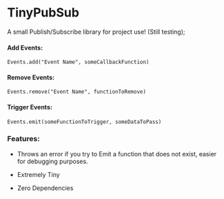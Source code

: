 # TinyPubSub
A small Publish/Subscribe library for project use! (Still testing);


#### Add Events:

`Events.add("Event Name", someCallbackFunction)`

#### Remove Events:

`Events.remove("Event Name", functionToRemove)`

#### Trigger Events:

`Events.emit(someFunctionToTrigger, someDataToPass)`

### Features:
* Throws an error if you try to Emit a function that does not exist, easier for debugging purposes. 

* Extremely Tiny

*  Zero Dependencies
